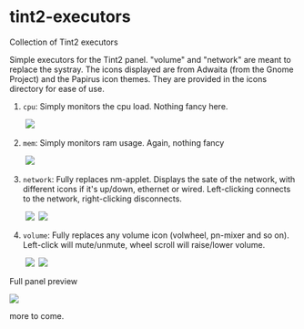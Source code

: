 # tint2-executors
Collection of Tint2 executors

Simple executors for the Tint2 panel. "volume" and "network" are meant to replace the systray. The icons displayed are from Adwaita (from the Gnome Project) and the Papirus icon themes. They are provided in the icons directory for ease of use.

1. `cpu`: Simply monitors the cpu load. Nothing fancy here.  

&nbsp;&nbsp;&nbsp;&nbsp;&nbsp;&nbsp;&nbsp;![](https://raw.githubusercontent.com/I-LeCorbeau/tint2-executors/master/.previews/cpu.png?token=AOH2DYFCCKJ33KH7J7WCR3S6QJBEA)

2. `mem`: Simply monitors ram usage. Again, nothing fancy

&nbsp;&nbsp;&nbsp;&nbsp;&nbsp;&nbsp;&nbsp;![](https://raw.githubusercontent.com/I-LeCorbeau/tint2-executors/master/.previews/ram.png?token=AOH2DYDGY2MQXR437OAHHO26QJB2E)

3. `network`: Fully replaces nm-applet. Displays the sate of the network, with different icons if it's up/down, ethernet or wired. Left-clicking connects to the network, right-clicking disconnects.

&nbsp;&nbsp;&nbsp;&nbsp;&nbsp;&nbsp;&nbsp;![](https://raw.githubusercontent.com/I-LeCorbeau/tint2-executors/master/.previews/network_up.png?token=AOH2DYDTQCQXPBTBJMY4X6C6QJB5G)&nbsp;&nbsp;![](https://raw.githubusercontent.com/I-LeCorbeau/tint2-executors/master/.previews/network_down.png?token=AOH2DYFWW56TRL2WJ3NLAQK6QJB6I)

4. `volume`: Fully replaces any volume icon (volwheel, pn-mixer and so on). Left-click will mute/unmute, wheel scroll will raise/lower volume.

&nbsp;&nbsp;&nbsp;&nbsp;&nbsp;&nbsp;&nbsp;![](https://raw.githubusercontent.com/I-LeCorbeau/tint2-executors/master/.previews/volume.png?token=AOH2DYGRXMXNKVHQSQIHKMK6QJCBC)&nbsp;&nbsp;![](https://raw.githubusercontent.com/I-LeCorbeau/tint2-executors/master/.previews/volume_muted.png?token=AOH2DYCUTZ6EKF4EQJGQR2C6QJCB4)

Full panel preview


![](https://raw.githubusercontent.com/I-LeCorbeau/tint2-executors/master/.previews/theme.png?token=AOH2DYH7XL3AARGSCVOYCNC6QJCHC)

more to come.
